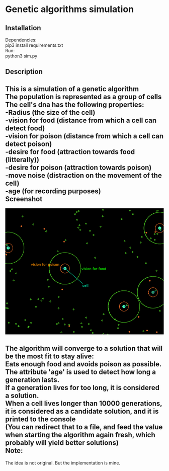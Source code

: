 # Genetic algorithms simulation  

Installation
------------
Dependencies:  
pip3 install requirements.txt  
Run:  
python3 sim.py  

Description
------------
This is a simulation of a genetic algorithm  
The population is represented as a group of cells  
The cell's dna has the following properties:  
	-Radius (the size of the cell)  
	-vision for food (distance from which a cell can detect food)  
	-vision for poison (distance from which a cell can detect poison)  
	-desire for food (attraction towards food (litterally))  
	-desire for poison (attraction towards poison)  
	-move noise (distraction on the movement of the cell)  
	-age (for recording purposes)  
Screenshot
------------
![alt text](screen.png)

The algorithm will converge to a solution that will be the most fit to stay alive:  
Eats enough food and avoids poison as possible.  
The attribute 'age' is used to detect how long a generation lasts.  
If a generation lives for too long, it is considered a solution.  
When a cell lives longer than 10000 generations, it is considered as a candidate solution, and it is printed to the console  
(You can redirect that to a file, and feed the value when starting the algorithm again fresh, which probably will yield better solutions)  
Note:  
------------
The idea is not original. But the implementation is mine.
